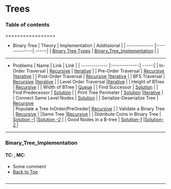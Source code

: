# Trees
### Table of contents
=================
<!--ts-->
* Binary Tree
  | Theory         | Implementation          | Additaional |
  | ------------- |:-------------:| -----:|
  | [Binary Tree Types](https://www.geeksforgeeks.org/binary-tree-set-3-types-of-binary-tree/) | [Binary_Tree_Implementation](#Binary_Tree_Implementation)   |    |
---
* Problems
  | Name         | Link          | Link |
  | ------------- |:-------------:| -----:|
  | In-Order Traversal | [Recursive](https://leetcode.com/problems/binary-tree-inorder-traversal/discuss/1878284/Recursive-Java-solution.-Easy-to-understand.) | [Iterative](https://leetcode.com/problems/binary-tree-inorder-traversal/discuss/1889237/Java-Solution-using-Stack)   |
  | Pre-Order Traversal | [Recursive](https://leetcode.com/problems/binary-tree-preorder-traversal/discuss/1888434/Recursive-%2B-Iterative-solutions-JAVA)      |[Iterative](https://leetcode.com/problems/binary-tree-preorder-traversal/discuss/1888434/Recursive-%2B-Iterative-solutions-JAVA)     |
  | Post-Order Traversal | [Recursive](https://leetcode.com/problems/binary-tree-postorder-traversal/discuss/1883195/Java-Solutions-Iterative-and-Recursive-or-Intuition-and-Explanation)      |[Iterative](https://leetcode.com/problems/binary-tree-postorder-traversal/discuss/1963914/Java-with-One-Stack)     |
  | BFS Traversal | [Recursive](https://leetcode.com/problems/binary-tree-level-order-traversal/discuss/1392186/Simple-and-Easy-Java-solution-(recursion-100))      |[Iterative](https://leetcode.com/problems/binary-tree-level-order-traversal/discuss/1950972/Java-1ms-BFS-Queue-Explanation-Simple-O(N))     |
  | Level Order Traversal |[Iterative](https://leetcode.com/problems/binary-tree-level-order-traversal/discuss/2007955/Java-oror-Easy-Understanding-oror-Queue) |
  | Height of BTree  | [Recursive](https://leetcode.com/problems/maximum-depth-of-binary-tree/discuss/1956452/Easy-java-solution-recursion)      |
  | Width of BTree | [Queue](https://leetcode.com/problems/maximum-width-of-binary-tree/discuss/1858483/Very-Basic-Approach-Java-O(N)-Iterative-Sol) |
  | Find Successor   | [Solution](https://www.geeksforgeeks.org/inorder-successor-in-binary-search-tree/)           |
  | Find Predecessor   | [Solution](https://www.geeksforgeeks.org/inorder-predecessor-successor-given-key-bst/?ref=lbp)     |
  | Print Tree Perimeter   | [Solution](https://leetcode.com/problems/boundary-of-binary-tree/discuss/1964248/Java-easy-to-understand-solution)      |[Iterative]()     |
  | Connect Same Level Nodes   | [Solution](https://leetcode.com/problems/populating-next-right-pointers-in-each-node/discuss/1940128/Easy-to-Understand-(1ms)-solution-for-beginners)     |
  | Serialize-Deserialize Tree    | [Recursive](https://leetcode.com/problems/serialize-and-deserialize-binary-tree/discuss/1945181/Easy-to-Understand-or-Java)      
  | Populate a Tree InOrder/PreOreder| [Recursive](https://leetcode.com/problems/construct-binary-tree-from-preorder-and-inorder-traversal/discuss/787534/EASY-JAVA-solution-Explained-with-comments) |
  | Validate a Binary Tree | [Recursive](https://leetcode.com/problems/validate-binary-search-tree/discuss/1721938/Java-Explanatory-Solution) |
  |Same Tree |[Recursive](https://leetcode.com/problems/same-tree/discuss/1968750/Small-JAVA-easy-solution-using-recursion) |
  | Distribute Coins in Binary Tree   | [Solution -1](https://leetcode.com/problems/distribute-coins-in-binary-tree/discuss/1400248/Java-oror-Easy-Approach-with-Explanation-oror-Postorder-oror-DFS)      |[Solution -2](https://leetcode.com/problems/distribute-coins-in-binary-tree/discuss/938244/simple-java-solution)     |
  | Good Nodes in a B-tree   | [Solution-1](https://leetcode.com/problems/count-good-nodes-in-binary-tree/discuss/1707670/Simple-intuitive-approach-oror-JAVA-oror-Easy-to-understand)      |[Solution-2 ](https://leetcode.com/problems/count-good-nodes-in-binary-tree/discuss/1908852/Java-oror-Easy-oror-Recursion)     |


<!--te-->

---
### Binary_Tree_Implementation
#### TC:  , MC:
- Some comment
- [Back to Top](#Table-of-contents)
```java

```
---
